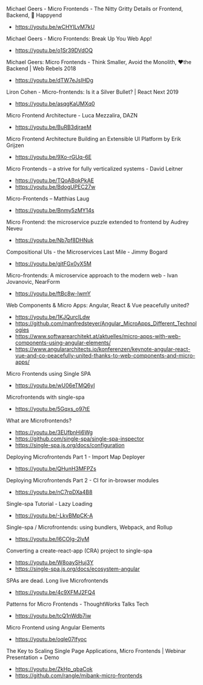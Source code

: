 Michael Geers - Micro Frontends - The Nitty Gritty Details or Frontend, Backend, 🌈 Happyend
* https://youtu.be/wCHYILvM7kU

Michael Geers - Micro Frontends: Break Up You Web App!
* https://youtu.be/o1Sr39DVdOQ

Michael Geers: Micro Frontends - Think Smaller, Avoid the Monolith, ❤️the Backend | Web Rebels 2018
* https://youtu.be/dTW7eJsIHDg

Liron Cohen - Micro-frontends: Is it a Silver Bullet? | React Next 2019
* https://youtu.be/asqgKaUMXq0

Micro Frontend Architecture - Luca Mezzalira, DAZN
* https://youtu.be/BuRB3djraeM

Micro Frontend Architecture Building an Extensible UI Platform by Erik Grijzen
* https://youtu.be/9Xo-rGUq-6E

Micro Frontends – a strive for fully verticalized systems - David Leitner
* https://youtu.be/TQoABqkPkAE
* https://youtu.be/BdogUPEC27w

Micro-Frontends – Matthias Laug
* https://youtu.be/Bnmy5zMY14s

Micro Frontend: the microservice puzzle extended to frontend by Audrey Neveu
* https://youtu.be/Nb7pf8DHNuk

Compositional UIs - the Microservices Last Mile - Jimmy Bogard
* https://youtu.be/gjtFGx0yX5M

Micro-frontends: A microservice approach to the modern web - Ivan Jovanovic, NearForm
* https://youtu.be/ftBc8w-lwmY

Web Components & Micro Apps: Angular, React & Vue peacefully united?
* https://youtu.be/1KJQurclLdw
* https://github.com/manfredsteyer/Angular_MicroApps_Different_Technologies
* https://www.softwarearchitekt.at/aktuelles/micro-apps-with-web-components-using-angular-elements/
* https://www.angulararchitects.io/konferenzen/keynote-angular-react-vue-and-co-peacefully-united-thanks-to-web-components-and-micro-apps/

Micro Frontends using Single SPA
* https://youtu.be/wU06eTMQ6yI

Microfrontends with single-spa
* https://youtu.be/5Gqxs_o97tE

What are Microfrontends?
* https://youtu.be/3EUfbnHi6Wg
* https://github.com/single-spa/single-spa-inspector
* https://single-spa.js.org/docs/configuration

Deploying Microfrontends Part 1 - Import Map Deployer
* https://youtu.be/QHunH3MFPZs

Deploying Microfrontends Part 2 - CI for in-browser modules
* https://youtu.be/nC7rpDXa4B8

Single-spa Tutorial - Lazy Loading
* https://youtu.be/-LkvBMpCK-A

Single-spa / Microfrontends: using bundlers, Webpack, and Rollup
* https://youtu.be/I6COIg-2lyM

Converting a create-react-app (CRA) project to single-spa
* https://youtu.be/W8oaySHuj3Y
* https://single-spa.js.org/docs/ecosystem-angular

SPAs are dead. Long live Microfrontends
* https://youtu.be/4c9XFMJ2FQ4

Patterns for Micro Frontends - ThoughtWorks Talks Tech
* https://youtu.be/tcQ1nWdb7iw

Micro Frontend using Angular Elements
* https://youtu.be/oqle07Ifyoc

The Key to Scaling Single Page Applications, Micro Frontends | Webinar Presentation + Demo
* https://youtu.be/ZkHp_qbaCok
* https://github.com/rangle/mibank-micro-frontends
